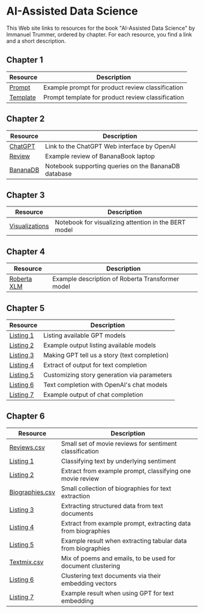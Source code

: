# AI-Assisted Data Science

This Web site links to resources for the book "AI-Assisted Data Science" by Immanuel Trummer, ordered by chapter. For each resource, you find a link and a short description.

## Chapter 1

| Resource | Description |
| --- | --- |
| [Prompt](https://docs.google.com/document/d/1f3M2PV5mgy1kyg3J5C4QiiBqcsxxz4SBXYzHSJQ0NEw/edit?usp=sharing)|  Example prompt for product review classification |
| [Template](https://docs.google.com/document/d/1eDnrMe1G5UapYswZrIdRDxlEQTTKupVVyWUaQR7pOZM/edit?usp=sharing)| Prompt template for product review classification |

## Chapter 2

| Resource | Description |
| --- | --- |
| [ChatGPT](https://chat.openai.com/) | Link to the ChatGPT Web interface by OpenAI |
| [Review](https://docs.google.com/document/d/1LKVnR62O5iIzJNS0urvGDuc5GQ9zLkT-XRvrwhVNMpg/edit?usp=sharing)| Example review of BananaBook laptop|
| [BananaDB](https://colab.research.google.com/drive/10AT3uNRxQRDJU5giWWcktfS2BuoLGASE?usp=sharing) | Notebook supporting queries on the BananaDB database|

## Chapter 3

| Resource | Description |
| --- | --- |
| [Visualizations](https://github.com/jessevig/bertviz) | Notebook for visualizing attention in the BERT model|

## Chapter 4

| Resource | Description |
| --- | --- |
| [Roberta XLM](https://huggingface.co/xlm-roberta-base) | Example description of Roberta Transformer model |

## Chapter 5

| Resource | Description |
| --- | --- |
| [Listing 1](https://github.com/itrummer/DataScienceWithGPT/blob/db74c2fb161e2a51c8462239102220812904efb9/src/chapter5/listing1.py) | Listing available GPT models|
| [Listing 2](https://github.com/itrummer/DataScienceWithGPT/blob/6745e90055e641224d1a895af598e45ac9112bb3/src/chapter5/listing2.py) | Example output listing available models |
| [Listing 3](https://github.com/itrummer/DataScienceWithGPT/blob/db74c2fb161e2a51c8462239102220812904efb9/src/chapter5/listing3.py) | Making GPT tell us a story (text completion)|
| [Listing 4](https://github.com/itrummer/DataScienceWithGPT/blob/6745e90055e641224d1a895af598e45ac9112bb3/src/chapter5/listing4.py) | Extract of output for text completion|
| [Listing 5](https://github.com/itrummer/DataScienceWithGPT/blob/db74c2fb161e2a51c8462239102220812904efb9/src/chapter5/listing5.py) | Customizing story generation via parameters|
| [Listing 6](https://github.com/itrummer/DataScienceWithGPT/blob/db74c2fb161e2a51c8462239102220812904efb9/src/chapter5/listing6.py) | Text completion with OpenAI's chat models|
| [Listing 7](https://github.com/itrummer/DataScienceWithGPT/blob/db74c2fb161e2a51c8462239102220812904efb9/src/chapter5/listing7.py) | Example output of chat completion|

## Chapter 6

| Resource | Description |
| --- | --- |
| [Reviews.csv](https://github.com/itrummer/DataScienceWithGPT/blob/d9ee99c45aad57b9be7ce7193bd3e2be036c965e/data/reviews.csv) | Small set of movie reviews for sentiment classification |
| [Listing 1](https://github.com/itrummer/DataScienceWithGPT/blob/907fcd98a1f62c7cde2b5255be62cacd2d8ae871/src/chapter6/listing1.py) | Classifying text by underlying sentiment |
| [Listing 2](https://github.com/itrummer/DataScienceWithGPT/blob/907fcd98a1f62c7cde2b5255be62cacd2d8ae871/src/chapter6/listing2) | Extract from example prompt, classifying one movie review |
| [Biographies.csv](https://github.com/itrummer/DataScienceWithGPT/blob/d9ee99c45aad57b9be7ce7193bd3e2be036c965e/data/biographies.csv) | Small collection of biographies for text extraction |
| [Listing 3](https://github.com/itrummer/DataScienceWithGPT/blob/907fcd98a1f62c7cde2b5255be62cacd2d8ae871/src/chapter6/listing3.py) | Extracting structured data from text documents |
| [Listing 4](https://github.com/itrummer/DataScienceWithGPT/blob/907fcd98a1f62c7cde2b5255be62cacd2d8ae871/src/chapter6/listing4) | Extract from example prompt, extracting data from biographies |
| [Listing 5](https://github.com/itrummer/DataScienceWithGPT/blob/907fcd98a1f62c7cde2b5255be62cacd2d8ae871/src/chapter6/listing5) | Example result when extracting tabular data from biographies |
| [Textmix.csv](https://github.com/itrummer/DataScienceWithGPT/blob/d9ee99c45aad57b9be7ce7193bd3e2be036c965e/data/textmix.csv) | Mix of poems and emails, to be used for document clustering |
| [Listing 6](https://github.com/itrummer/DataScienceWithGPT/blob/907fcd98a1f62c7cde2b5255be62cacd2d8ae871/src/chapter6/listing6.py) | Clustering text documents via their embedding vectors |
| [Listing 7](https://github.com/itrummer/DataScienceWithGPT/blob/907fcd98a1f62c7cde2b5255be62cacd2d8ae871/src/chapter6/listing7.py) | Example result when using GPT for text embedding |
